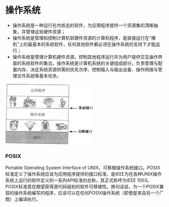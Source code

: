 # 操作系统

* 操作系统是一种运行在内核态的软件，为应用程序提供一个资源集的清晰抽象，并管理这些硬件资源；
* 操作系统是管理和控制计算机软硬件资源的计算机程序，是直接运行在“裸机”上的最基本的系统软件，任何其他软件都必须在操作系统的支持下才能运行；
* 操作系统是管理计算机硬件资源，控制其他程序运行并为用户提供交互操作界面的系统软件的集合。操作系统是计算机系统的关键组成部分，负责管理与配置内存、决定系统资源供需的优先次序、控制输入与输出设备、操作网络与管理文件系统等基本任务。

![操作系统](../../images/cs_os_1.png)


### POSIX

Portable Operating System Interface of UNIX，可移植操作系统接口。POSIX标准定义了操作系统应该为应用程序提供的接口标准，是IEEE为在各种UNIX操作系统上运行的软件定义的一系列API标准的总称，其正式称呼为IEEE 1003。POSIX标准意在期望获得源代码级别的软件可移植性。换句话说，为一个POSIX兼容的操作系统编写的程序，应该可以在任何POSIX操作系统（即使是来自另一个厂商）上编译执行。
